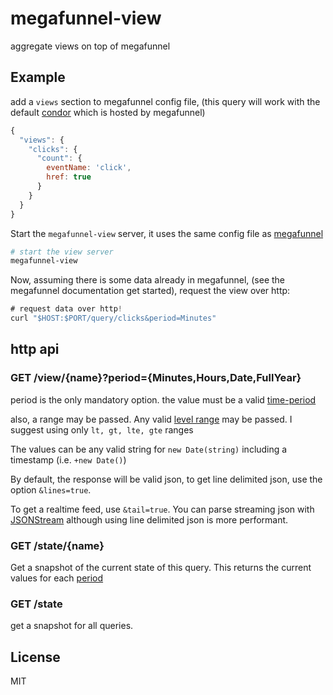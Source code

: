 # megafunnel-view

aggregate views on top of megafunnel

## Example

add a `views` section to megafunnel config file,
(this query will work with the default [condor](https://github.com/micnews/condor)
which is hosted by megafunnel)

``` js
{
  "views": {
    "clicks": {
      "count": {
        eventName: 'click',
        href: true
      }
    }
  }
}
```

Start the `megafunnel-view` server, it uses the same config file
as [megafunnel](https://github.com/micnews/megafunnel)

``` bash
# start the view server
megafunnel-view
```
Now, assuming there is some data already in megafunnel,
(see the megafunnel documentation get started), request
the view over http:

``` js
# request data over http!
curl "$HOST:$PORT/query/clicks&period=Minutes"
```

## http api

### GET /view/{name}?period={Minutes,Hours,Date,FullYear}

period is the only mandatory option. the value must be a valid
[time-period](https://github.com/micnews/time-period)

also, a range may be passed.
Any valid [level range](https://github.com/dominictarr/ltgt#ways-to-specify-ranges)
may be passed. I suggest using only `lt, gt, lte, gte` ranges

The values can be any valid string for `new Date(string)` including a timestamp
(i.e. `+new Date()`)

By default, the response will be valid json, to get line delimited json,
use the option `&lines=true`.

To get a realtime feed, use `&tail=true`. You can parse streaming json
with [JSONStream](https://github.com/dominictarr/JSONStream) although using
line delimited json is more performant.

### GET /state/{name}

Get a snapshot of the current state of this query. This returns the current
values for each [period](https://github.com/dominictarr/time-period)

### GET /state

get a snapshot for all queries.

## License

MIT
